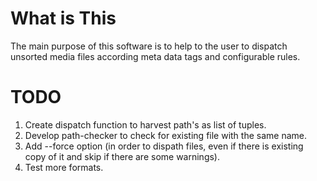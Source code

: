 What is This
============

The main purpose of this software is to help to the user to dispatch unsorted
media files according meta data tags and configurable rules.


TODO
============
1. Create dispatch function to harvest path's as list of tuples.
2. Develop path-checker to check for existing file with the same name.
3. Add --force option (in order to dispath files, even if there is existing copy of it and skip if there are some warnings).
4. Test more formats.
